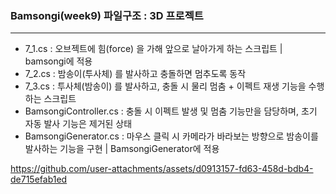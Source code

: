 ### Bamsongi(week9) 파일구조 : 3D 프로젝트
------
- 7_1.cs : 오브젝트에 힘(force) 을 가해 앞으로 날아가게 하는 스크립트 | bamsongi에 적용
- 7_2.cs : 밤송이(투사체) 를 발사하고 충돌하면 멈추도록 동작
- 7_3.cs : 투사체(밤송이) 를 발사하고, 충돌 시 물리 멈춤 + 이펙트 재생 기능을 수행하는 스크립트
- BamsongiController.cs : 충돌 시 이펙트 발생 및 멈춤 기능만을 담당하며, 초기 자동 발사 기능은 제거된 상태
- BamsongiGenerator.cs : 마우스 클릭 시 카메라가 바라보는 방향으로 밤송이를 발사하는 기능을 구현 | BamsongiGenerator에 적용



https://github.com/user-attachments/assets/d0913157-fd63-458d-bdb4-de715efab1ed

